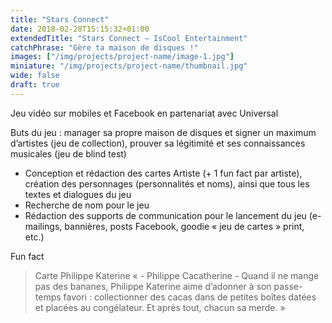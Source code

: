 ```yaml
---
title: "Stars Connect"
date: 2018-02-28T15:15:32+01:00
extendedTitle: "Stars Connect – IsCool Entertainment"
catchPhrase: "Gère ta maison de disques !"
images: ["/img/projects/project-name/image-1.jpg"]
miniature: "/img/projects/project-name/thumbnail.jpg"
wide: false
draft: true
---
```


Jeu vidéo sur mobiles et Facebook en partenariat avec Universal

Buts du jeu : manager sa propre maison de disques et signer un maximum d’artistes (jeu de collection), prouver sa légitimité et ses connaissances musicales (jeu de blind test)

- Conception et rédaction des cartes Artiste (+ 1 fun fact par artiste), création des
personnages (personnalités et noms), ainsi que tous les textes et dialogues du jeu
- Recherche de nom pour le jeu
- Rédaction des supports de communication pour le lancement du jeu (e-mailings, bannières, posts Facebook, goodie « jeu de cartes » print, etc.)

Fun fact

> Carte Philippe Katerine
« - Philippe Cacatherine -
Quand il ne mange pas des bananes, Philippe Katerine aime d’adonner à son passe-temps favori : collectionner des cacas dans de petites boîtes datées et placées au congélateur. Et après tout, chacun sa merde. »
